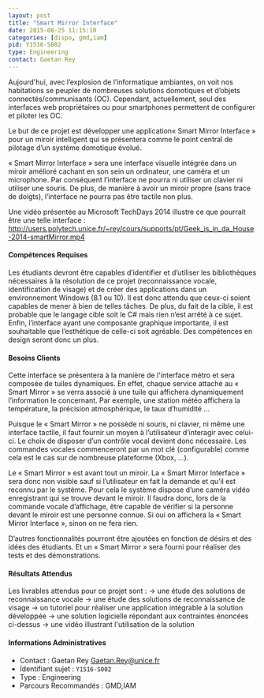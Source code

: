 ```yaml
---
layout: post
title: "Smart Mirror Interface"
date: 2015-08-25 11:15:10
categories: [dispo, gmd,iam]
pid: Y1516-S002
type: Engineering
contact: Gaetan Rey
---
```

       
Aujourd'hui, avec l’explosion de l’informatique ambiantes, on voit nos habitations se peupler de nombreuses solutions domotiques et d’objets connectés/communisants (OC). Cependant, actuellement, seul des interfaces web propriétaires ou pour smartphones permettent de configurer et piloter les OC. 

Le but de ce projet est développer une application« Smart Mirror Interface » pour un miroir intelligent qui se présentera comme le point central de pilotage d’un système domotique évolué. 

« Smart Mirror Interface » sera une interface visuelle intégrée dans un miroir amélioré cachant en son sein un ordinateur, une caméra et un microphone. Par conséquent l’interface ne pourra ni utiliser un clavier ni utiliser une souris. De plus, de manière à avoir un miroir propre (sans trace de doigts), l’interface ne pourra pas être tactile non plus.

Une vidéo présentée au Microsoft TechDays 2014 illustre ce que pourrait être une telle interface : 
http://users.polytech.unice.fr/~rey/cours/supports/pt/Geek_is_in_da_House-2014-smartMirror.mp4

#### Compétences Requises
Les étudiants devront être capables d’identifier et d’utiliser les bibliothèques nécessaires à la résolution de ce projet (reconnaissance vocale, identification de visage) et de créer des applications dans un environnement Windows (8.1 ou 10). Il est donc attendu que ceux-ci soient capables de mener à bien de telles tâches. 
De plus, du fait de la cible, il est probable que le langage cible soit le C# mais rien n’est arrêté à ce sujet.
Enfin, l’interface ayant une composante graphique importante, il est souhaitable que l’esthétique de celle-ci soit agréable. Des compétences en design seront donc un plus.


#### Besoins Clients
Cette interface se présentera à la manière de l'interface métro et sera composée de tuiles dynamiques. En effet, chaque service attaché au « Smart Mirror » se verra associé à une tuile qui affichera dynamiquement l’information le concernant. Par exemple, une station météo affichera la température, la précision atmosphérique, le taux d’humidité …

Puisque le « Smart Mirror » ne possède ni souris, ni clavier, ni même une interface tactile, il faut fournir un moyen à l’utilisateur d’interagir avec celui-ci. Le choix de disposer d’un contrôle vocal devient donc nécessaire. Les commandes vocales commenceront par un mot clé (configurable) comme cela est le cas sur de nombreuse plateforme (Xbox, …). 

Le « Smart Mirror » est avant tout un miroir. La « Smart Mirror Interface » sera donc non visible sauf si l’utilisateur en fait la demande et qu’il est reconnu par le système. Pour cela le système dispose d’une caméra vidéo enregistrant qui se trouve devant le miroir. Il faudra donc, lors de la commande vocale d’affichage, être capable de vérifier si la personne devant le miroir est une personne connue. Si oui on affichera la « Smart Mirror Interface », sinon on ne fera rien.

D’autres fonctionnalités pourront être ajoutées en fonction de désirs et des idées des étudiants. Et un « Smart Mirror » sera fourni pour réaliser des tests et des démonstrations.

#### Résultats Attendus
Les livrables attendus pour ce projet sont :
-> une étude des solutions de reconnaissance vocale
-> une étude des solutions de reconnaissance de visage
-> un tutoriel pour réaliser une application intégrable à la solution développée
-> une solution logicielle répondant aux contraintes énoncées ci-dessus
-> une vidéo illustrant l'utilisation de la solution
     

#### Informations Administratives
  * Contact : Gaetan Rey <Gaetan.Rey@unice.fr>
  * Identifiant sujet : `Y1516-S002`
  * Type : Engineering
  * Parcours Recommandés : GMD,IAM
     